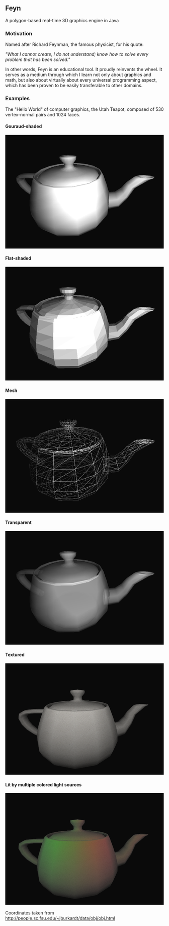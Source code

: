 ## Feyn

A polygon-based real-time 3D graphics engine in Java

### Motivation

Named after Richard Feynman, the famous physicist, for his quote:

*"What I cannot create, I do not understand; know how to solve every problem that has been solved."*

In other words, Feyn is an educational tool. It proudly reinvents the wheel. It serves as a medium through which I learn not only about graphics and math, but also about virtually about every universal programming aspect, which has been proven to be easily transferable to other domains.

### Examples

The "Hello World" of computer graphics, the Utah Teapot, composed of 530 vertex-normal pairs and 1024 faces.

#### Gouraud-shaded
![alt tag](https://raw.githubusercontent.com/r-c-s/Feyn/master/screenshots/1430877022271.png)

#### Flat-shaded
![alt tag](https://raw.githubusercontent.com/r-c-s/Feyn/master/screenshots/1430877028522.png)

#### Mesh
![alt tag](https://raw.githubusercontent.com/r-c-s/Feyn/master/screenshots/1430877032357.png)

#### Transparent
![alt tag](https://raw.githubusercontent.com/r-c-s/Feyn/master/screenshots/1430877045326.png)

#### Textured
![alt tag](https://raw.githubusercontent.com/r-c-s/Feyn/master/screenshots/1613182580709.png)

#### Lit by multiple colored light sources
![alt tag](https://raw.githubusercontent.com/r-c-s/Feyn/master/screenshots/1613182577701.png)

Coordinates taken from http://people.sc.fsu.edu/~jburkardt/data/obj/obj.html